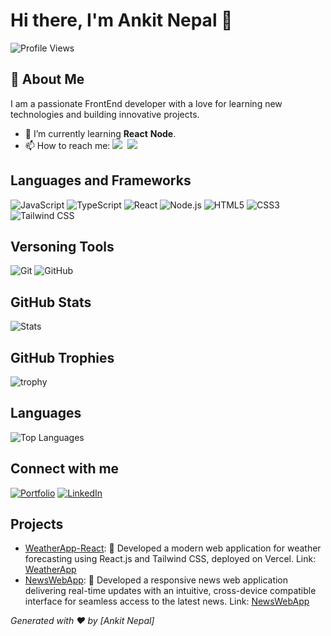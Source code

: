 # Hi there, I'm Ankit Nepal 👋

![Profile Views](https://komarev.com/ghpvc/?username=ankitnep001&color=blue)

## 🚀 About Me
I am a passionate FrontEnd developer with a love for learning new technologies and building innovative projects. 

- 🌱 I’m currently learning <b>React</b> <b>Node</b>.
- 📫 How to reach me: <a target="_blank" href="https://www.instagram.com/ankit_nepal"><img src = "https://img.shields.io/badge/-Instagram-E4405F?logo=instagram&logoColor=fff"></a>&nbsp;
  <a target="_blank" href="https://www.linkedin.com/in/ankit-nepal-32791b256/"><img src = "https://img.shields.io/badge/-LinkedIn-0077B5?style=flat-square&logo=LinkedIn&logoColor=white"></a>


## Languages and Frameworks

![JavaScript](https://img.shields.io/badge/-JavaScript-F7DF1E?style=flat-square&logo=javascript&logoColor=black)
![TypeScript](https://img.shields.io/badge/-TypeScript-007ACC?style=flat-square&logo=typescript&logoColor=white)
![React](https://img.shields.io/badge/-React-61DAFB?style=flat-square&logo=react&logoColor=white)
![Node.js](https://img.shields.io/badge/-Node.js-339933?style=flat-square&logo=node.js&logoColor=white)
![HTML5](https://img.shields.io/badge/-HTML5-E34F26?style=flat-square&logo=html5&logoColor=white)
![CSS3](https://img.shields.io/badge/-CSS3-1572B6?style=flat-square&logo=css3&logoColor=white)
![Tailwind CSS](https://img.shields.io/badge/-Tailwind%20CSS-38B2AC?style=flat-square&logo=tailwind-css&logoColor=white)

## Versoning Tools

![Git](https://img.shields.io/badge/-Git-F05032?style=flat-square&logo=git&logoColor=white)
![GitHub](https://img.shields.io/badge/-GitHub-181717?style=flat-square&logo=github&logoColor=white)

## GitHub Stats

![Stats](https://github-readme-stats.vercel.app/api?username=ankitnep001&show_icons=true&hide_border=true)

## GitHub Trophies

![trophy](https://github-profile-trophy.vercel.app/?username=ankitnep001&theme=onedark)

## Languages

![Top Languages](https://github-readme-stats.vercel.app/api/top-langs/?username=ankitnep001&langs_count=8&theme=radical)

## Connect with me

[![Portfolio](https://img.shields.io/badge/-Portfolio-24292e?style=flat-square&logo=Github&logoColor=white)](https://ankitnepal.com.np)
[![LinkedIn](https://img.shields.io/badge/-LinkedIn-0077B5?style=flat-square&logo=LinkedIn&logoColor=white)](https://www.linkedin.com/in/ankit-nepal-32791b256/)

## Projects

- [WeatherApp-React](https://github.com/ankitnep001/WeatherApp-React): 🚀 Developed a modern web application for weather forecasting using React.js and Tailwind CSS, deployed on Vercel. Link: [WeatherApp](https://weather.ankitnepal.com.np)
- [NewsWebApp](https://github.com/ankitnep001/NewsWebApp): 🚀 Developed a responsive news web application delivering real-time updates with an intuitive, cross-device compatible interface for seamless access to the latest news. Link: [NewsWebApp](https://news.ankitnepal.com.np)


*Generated with ❤️ by [Ankit Nepal]*

